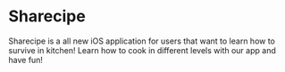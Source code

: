 # Sharecipe
Sharecipe is a all new iOS application for users that want to learn how to survive in kitchen! Learn how to cook in different levels with our app and have fun!
